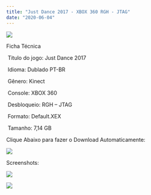 ```yaml
---
title: "Just Dance 2017 - XBOX 360 RGH - JTAG"
date: "2020-06-04"
---
```


![](https://1.bp.blogspot.com/-CkCAk9Wu_hg/XtmFjDH1PbI/AAAAAAAAKB0/5POz7KAJmGUo6ybeKa_fEwx90iR9Vd7nACK4BGAsYHg/Screenshot_1.png)

Ficha Técnica

 Titulo do jogo: Just Dance 2017

 Idioma: Dublado PT-BR

 Gênero: Kinect

 Console: XBOX 360

 Desbloqueio: RGH – JTAG

 Formato: Default.XEX

 Tamanho: 7,14 GB

Clique Abaixo para fazer o Download Automaticamente:

[![](https://1.bp.blogspot.com/-eNerQjlxWXg/Xsyoy1YwxPI/AAAAAAAAG8o/qs-0XGNQDR4jSn0uGinE3EzKZZ6GoZnEACPcBGAYYCw/s1600/LINK1.png)](https://zee.gl/YQjV)

Screenshots:

[![](https://1.bp.blogspot.com/-4DAQGAUGsRI/XtmFiXguXeI/AAAAAAAAKBw/Y3hiWZBPJ88yM87yqic1JTfbYv-uP39UwCK4BGAsYHg/w400-h225/20172.jpg)](https://1.bp.blogspot.com/-4DAQGAUGsRI/XtmFiXguXeI/AAAAAAAAKBw/Y3hiWZBPJ88yM87yqic1JTfbYv-uP39UwCK4BGAsYHg/s1920/20172.jpg)

[![](https://1.bp.blogspot.com/-M4W7ysInc3c/XtmFhwyo9aI/AAAAAAAAKBs/h9ZvBDqeYekij_mku_CjG9b9WPfu5Mh-wCK4BGAsYHg/w400-h225/2017.jpg)](https://1.bp.blogspot.com/-M4W7ysInc3c/XtmFhwyo9aI/AAAAAAAAKBs/h9ZvBDqeYekij_mku_CjG9b9WPfu5Mh-wCK4BGAsYHg/s1280/2017.jpg)
